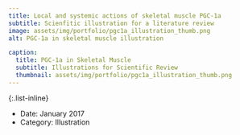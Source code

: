 ```yaml
---
title: Local and systemic actions of skeletal muscle PGC-1a
subtitle: Scienfitic illustration for a literature review
image: assets/img/portfolio/pgc1a_illustration_thumb.png
alt: PGC-1a in skeletal muscle illustration

caption:
  title: PGC-1a in Skeletal Muscle
  subtitle: Illustrations for Scientific Review
  thumbnail: assets/img/portfolio/pgc1a_illustration_thumb.png
---
```



{:.list-inline}
- Date: January 2017
- Category: Illustration